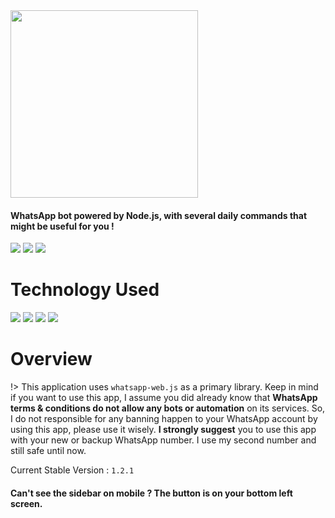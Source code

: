 <img width="300" height="300" src="https://i.ibb.co.com/7y1v1q4/hour.png">

#### WhatsApp bot powered by Node.js, with several daily commands that might be useful for you !

![](https://m3-markdown-badges.vercel.app/stars/1/1/gensart-x/sora-erlyana)
![](https://m3-markdown-badges.vercel.app/issues/6/1/gensart-x/sora-erlyana)
![](https://ziadoua.github.io/m3-Markdown-Badges/badges/LicenceCCBYSA/licenceccbysa1.svg)

# Technology Used <!-- {docsify-ignore} -->

![](https://ziadoua.github.io/m3-Markdown-Badges/badges/Axios/axios1.svg)
![](https://ziadoua.github.io/m3-Markdown-Badges/badges/JSON/json2.svg)
![](https://ziadoua.github.io/m3-Markdown-Badges/badges/NodeJS/nodejs1.svg)
![](https://ziadoua.github.io/m3-Markdown-Badges/badges/TypeScript/typescript1.svg)

# Overview <!-- {docsify-ignore} -->

!> This application uses `whatsapp-web.js` as a primary library. Keep in mind if you want to use this app, I assume you did already know that **WhatsApp terms & conditions do not allow any bots or automation** on its services. So, I do not responsible for any banning happen to your WhatsApp account by using this app, please use it wisely. **I strongly suggest** you to use this app with your new or backup WhatsApp number. I use my second number and still safe until now.

Current Stable Version : `1.2.1`

#### Can't see the sidebar on mobile ? The button is on your bottom left screen. <!-- {docsify-ignore} -->
